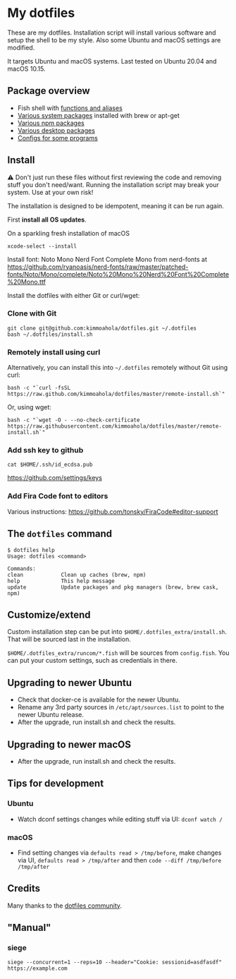 # My dotfiles

These are my dotfiles. Installation script will install various software and setup the shell to be my style. Also some Ubuntu and macOS settings are modified.

It targets Ubuntu and macOS systems. Last tested on Ubuntu 20.04 and macOS 10.15.

## Package overview

- Fish shell with [functions and aliases](system)
- [Various system packages](install/01_packages.sh) installed with brew or apt-get
- [Various npm packages](install/02_npm.sh)
- [Various desktop packages](install/03_desktop_packages.sh)
- [Configs for some programs](configs)

## Install

:warning: Don't just run these files without first reviewing the code and removing stuff you don't need/want. Running the installation script may break your system. Use at your own risk!

The installation is designed to be idempotent, meaning it can be run again.

First **install all OS updates**.

On a sparkling fresh installation of macOS

    xcode-select --install

Install font: Noto Mono Nerd Font Complete Mono from nerd-fonts at https://github.com/ryanoasis/nerd-fonts/raw/master/patched-fonts/Noto/Mono/complete/Noto%20Mono%20Nerd%20Font%20Complete%20Mono.ttf

Install the dotfiles with either Git or curl/wget:

### Clone with Git

    git clone git@github.com:kimmoahola/dotfiles.git ~/.dotfiles
    bash ~/.dotfiles/install.sh

### Remotely install using curl

Alternatively, you can install this into `~/.dotfiles` remotely without Git using curl:

    bash -c "`curl -fsSL https://raw.github.com/kimmoahola/dotfiles/master/remote-install.sh`"

Or, using wget:

    bash -c "`wget -O - --no-check-certificate https://raw.githubusercontent.com/kimmoahola/dotfiles/master/remote-install.sh`"

### Add ssh key to github

`cat $HOME/.ssh/id_ecdsa.pub`

https://github.com/settings/keys

### Add Fira Code font to editors

Various instructions: https://github.com/tonsky/FiraCode#editor-support

## The `dotfiles` command

    $ dotfiles help
    Usage: dotfiles <command>

    Commands:
    clean            Clean up caches (brew, npm)
    help             This help message
    update           Update packages and pkg managers (brew, brew cask, npm)

## Customize/extend

Custom installation step can be put into `$HOME/.dotfiles_extra/install.sh`. That will be sourced last in the installation.

`$HOME/.dotfiles_extra/runcom/*.fish` will be sources from `config.fish`. You can put your custom settings, such as credentials in there.

## Upgrading to newer Ubuntu

- Check that docker-ce is available for the newer Ubuntu.
- Rename any 3rd party sources in `/etc/apt/sources.list` to point to the newer Ubuntu release.
- After the upgrade, run install.sh and check the results.

## Upgrading to newer macOS

- After the upgrade, run install.sh and check the results.

## Tips for development

### Ubuntu

- Watch dconf settings changes while editing stuff via UI: `dconf watch /`

### macOS

- Find setting changes via `defaults read > /tmp/before`, make changes via UI, `defaults read > /tmp/after`
  and then `code --diff /tmp/before /tmp/after`

## Credits

Many thanks to the [dotfiles community](https://dotfiles.github.io).

## "Manual"

### siege

`siege --concurrent=1 --reps=10 --header="Cookie: sessionid=asdfasdf" https://example.com`
